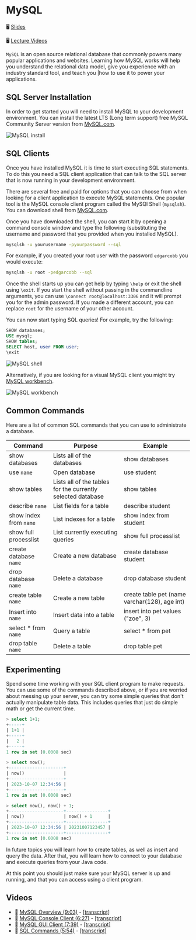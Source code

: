 # MySQL

🖥️ [Slides](https://docs.google.com/presentation/d/1w5bcntrExgMnB92uLJL52uuutLLQABSt/edit?usp=sharing&ouid=114081115660452804792&rtpof=true&sd=true)

🖥️ [Lecture Videos](#videos)

`MySQL` is an open source relational database that commonly powers many popular applications and websites. Learning how MySQL works will help you understand the relational data model, give you experience with an industry standard tool, and teach you |how to use it to power your applications.

## SQL Server Installation

In order to get started you will need to install MySQL to your development environment. You can install the latest LTS (Long term support) free MySQL Community Server version from [MySQL.com](https://dev.mysql.com/downloads/mysql/).

![MySQL install](mysql-install.png)

## SQL Clients

Once you have installed MySQL it is time to start executing SQL statements. To do this you need a SQL client application that can talk to the SQL server that is now running in your development environment.

There are several free and paid for options that you can choose from when looking for a client application to execute MySQL statements. One popular tool is the MySQL console client program called the MySQl Shell (`mysqlsh`). You can download shell from [MySQL.com](https://dev.mysql.com/downloads/shell/).

Once you have downloaded the shell, you can start it by opening a command console window and type the following (substituting the username and password that you provided when you installed MySQL).

```sh
mysqlsh -u yourusername -pyourpassword --sql
```

For example, if you created your root user with the password `edgarcobb` you would execute:

```sh
mysqlsh -u root -pedgarcobb --sql
```

Once the shell starts up you can get help by typing `\help` or exit the shell using `\exit`. If you start the shell without passing in the commandline arguments, you can use `\connect root@localhost:3306` and it will prompt you for the admin password. If you made a different account, you can replace `root` for the username of your other account.

You can now start typing SQL queries! For example, try the following:

```sql
SHOW databases;
USE mysql;
SHOW tables;
SELECT host, user FROM user;
\exit
```

![MySQL shell](mysqlsh.png)

Alternatively, if you are looking for a visual MySQL client you might try [MySQL workbench](https://www.mysql.com/products/workbench/).

![MySQL workbench](mysqlWorkbench.png)

## Common Commands

Here are a list of common SQL commands that you can use to administrate a database.

| Command                | Purpose                                                     | Example                                       |
| ---------------------- | ----------------------------------------------------------- | --------------------------------------------- |
| show databases         | Lists all of the databases                                  | show databases                                |
| use `name`             | Open database                                               | use student                                   |
| show tables            | Lists all of the tables for the currently selected database | show tables                                   |
| describe `name`        | List fields for a table                                     | describe student                              |
| show index from `name` | List indexes for a table                                    | show index from student                       |
| show full processlist  | List currently executing queries                            | show full processlist                         |
| create database `name` | Create a new database                                       | create database student                       |
| drop database `name`   | Delete a database                                           | drop database student                         |
| create table `name`    | Create a new table                                          | create table pet (name varchar(128), age int) |
| Insert into `name`     | Insert data into a table                                    | insert into pet values ("zoe", 3)             |
| select \* from `name`  | Query a table                                               | select \* from pet                            |
| drop table `name`      | Delete a table                                              | drop table pet                                |

## Experimenting

Spend some time working with your SQL client program to make requests. You can use some of the commands described above, or if you are worried about messing up your server, you can try some simple queries that don't actually manipulate table data. This includes queries that just do simple math or get the current time.

```sql
> select 1+1;
+-----+
| 1+1 |
+-----+
|   2 |
+-----+
1 row in set (0.0008 sec)

> select now();
+---------------------+
| now()               |
+---------------------+
| 2023-10-07 12:34:56 |
+---------------------+
1 row in set (0.0008 sec)

> select now(), now() + 1;
+---------------------+----------------+
| now()               | now() + 1      |
+---------------------+----------------+
| 2023-10-07 12:34:56 | 20231007123457 |
+---------------------+----------------+
1 row in set (0.0008 sec)
```

In future topics you will learn how to create tables, as well as insert and query the data. After that, you will learn how to connect to your database and execute queries from your Java code.

At this point you should just make sure your MySQL server is up and running, and that you can access using a client program.

## Videos

- 🎥 [MySQL Overview (9:03)](https://byu.hosted.panopto.com/Panopto/Pages/Viewer.aspx?id=04f231f1-6f05-497a-a1d9-b193014cc8ad) - [[transcript]](https://github.com/user-attachments/files/17751649/CS_240_MySQL_Overview_Transcript.pdf)
- 🎥 [MySQL Console Client (6:27)](https://byu.hosted.panopto.com/Panopto/Pages/Viewer.aspx?id=10cb6b55-b954-4c1b-b483-b193014f9b90) - [[transcript]](https://github.com/user-attachments/files/17751661/CS_240_MySQL_Console_Client_Transcript.pdf)
- 🎥 [MySQL GUI Client (7:39)](https://byu.hosted.panopto.com/Panopto/Pages/Viewer.aspx?id=f5b49e24-99cd-4fe3-854f-b1930151b044) - [[transcript]](https://github.com/user-attachments/files/17751704/CS_240_GUI_Client_.Workbench._Transcript.pdf)
- 🎥 [SQL Commands (5:54)](https://byu.hosted.panopto.com/Panopto/Pages/Viewer.aspx?id=e70a8f18-dd11-4684-ad08-b1930154623d) - [[transcript]](https://github.com/user-attachments/files/17751710/CS_240_SQL_Commands_Transcript.pdf)
